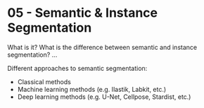 # <strong>05</strong> - <i class="fa-solid fa-disease"></i> Semantic & Instance Segmentation

What is it? What is the difference between semantic and instance segmentation? ...

Different approaches to semantic segmentation:

- Classical methods
- Machine learning methods (e.g. Ilastik, Labkit, etc.)
- Deep learning methods (e.g. U-Net, Cellpose, Stardist, etc.)
